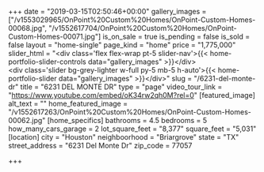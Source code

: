 +++
date = "2019-03-15T02:50:46+00:00"
gallery_images = ["/v1553029965/OnPoint%20Custom%20Homes/OnPoint-Custom-Homes-00068.jpg", "/v1552617704/OnPoint%20Custom%20Homes/OnPoint-Custom-Homes-00071.jpg"]
is_on_sale = true
is_pending = false
is_sold = false
layout = "home-single"
page_kind = "home"
price = "1,775,000"
slider_html = "&lt;div class='flex flex-wrap pt-5 slider-nav'&gt;{{&lt; home-portfolio-slider-controls data=\"gallery_images\" &gt;}}&lt;/div&gt;<br>&lt;div class='slider bg-grey-lighter w-full py-5 mb-5 h-auto'&gt;{{&lt; home-portfolio-slider data=\"gallery_images\" &gt;}}&lt;/div&gt;"
slug = "/6231-del-monte-dr"
title = "6231 DEL MONTE DR"
type = "page"
video_tour_link = "https://www.youtube.com/embed/oK34rw2qh0M?rel=0"
[featured_image]
alt_text = ""
home_featured_image = "/v1552617263/OnPoint%20Custom%20Homes/OnPoint-Custom-Homes-00062.jpg"
[home_specifics]
bathrooms = 4.5
bedrooms = 5
how_many_cars_garage = 2
lot_square_feet = "8,377"
square_feet = "5,031"
[location]
city = "Houston"
neighboorhood = "Briargrove"
state = "TX"
street_address = "6231 Del Monte Dr"
zip_code = 77057

+++
